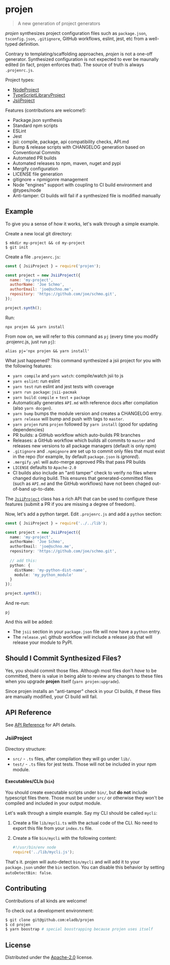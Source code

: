 # projen

> A new generation of project generators

*projen* synthesizes project configuration files such as `package.json`, `tsconfig.json`, `.gitignore`, GitHub workflows, eslint, jest, etc from a well-typed definition.

Contrary to templating/scaffolding approaches, *projen* is not a one-off generator. Synthesized configuration is not expected to ever be maunally edited (in fact, projen enforces that). The source of truth is always `.projenrc.js`.

Project types:

* [NodeProject](https://github.com/eladb/projen/blob/master/API.md#projen-nodeproject)
* [TypeScriptLibraryProject](https://github.com/eladb/projen/blob/master/API.md#projen-typescriptlibraryproject)
* [JsiiProject](https://github.com/eladb/projen/blob/master/API.md#projen-jsiiproject)

Features (contributions are welcome!):

* Package.json synthesis
* Standard npm scripts
* ESLint
* Jest
* jsii: compile, package, api compatibility checks, API.md
* Bump & release scripts with CHANGELOG generation based on Conventional Commits
* Automated PR builds
* Automated releases to npm, maven, nuget and pypi
* Mergify configuration
* LICENSE file generation
* gitignore + npmigonre management
* Node "engines" support with coupling to CI build environment and @types/node
* Anti-tamper: CI builds will fail if a synthesized file is modified manually

## Example

To give you a sense of how it works, let's walk through a simple example.

Create a new local git directory:

```shell
$ mkdir my-project && cd my-project
$ git init
```

Create a file `.projenrc.js`:

```js
const { JsiiProject } = require('projen');

const project = new JsiiProject({
  name: 'my-project',
  authorName: 'Joe Schmo',
  authorEmail: 'joe@schno.me',
  repository: 'https://github.com/joe/schmo.git',
});

project.synth();
```

Run:

```shell
npx projen && yarn install
```

From now on, we will refer to this command as `pj` (every time you modify .projenrc.js, just run `pj`):

```shell
alias pj='npx projen && yarn install'
```

What just happened? This command synthesized a jsii project for you with the following features:

* `yarn compile` and `yarn watch`: compile/watch jsii to js
* `yarn eslint`: run eslint
* `yarn test` run eslint and jest tests with coverage
* `yarn run package`: `jsii-pacmak`
* `yarn build`: `compile` + `test` + `package` 
* Automatically generates `API.md` with reference docs after compilation (also `yarn docgen`).
* `yarn bump` bumps the module version and creates a CHANGELOG entry. `yarn release` will bump and push with tags to `master`.
* `yarn projen` runs `projen` followed by `yarn install` (good for updating dependencies)
* PR builds: a GitHub workflow which auto-builds PR branches
* Releases: a GitHub workflow which builds all commits to `master` and releases new versions to all package managers (default is only npm)
* `.gitignore` and `.npmignore` are set up to commit only files that must exist in the repo (for example, by default `package.json` is *ignored*).
* `.mergify.yml` will auto-merge approved PRs that pass PR builds
* `LICENSE` defaults to `Apache-2.0`
* CI builds also include an "anti tamper" check to verify no files where changed during build. This ensures that generated-committed files (such as `API.md` and the GitHub workflows) have not been chaged out-of-band up-to-date.

The [`JsiiProject`](https://github.com/eladb/projen/blob/master/API.md#projen-jsiiproject) class has a rich API that can be used to configure these features (submit a PR if you are missing a degree of freedom). 

Now, let's add a python target. Edit `.projenrc.js` and add a `python` section:

```ts
const { JsiiProject } = require('../../lib');

const project = new JsiiProject({
  name: 'my-project',
  authorName: 'Joe Schmo',
  authorEmail: 'joe@schno.me',
  repository: 'https://github.com/joe/schmo.git',
  
  // add this:
  python: {
    distName: 'my-python-dist-name',
    module: 'my_python_module'
  }
});

project.synth();
```

And re-run:

```shell
pj
```

And this will be added:

* The `jsii` section in your `package.json` file will now have a `python` entry.
* The `release.yml` github workflow will include a release job that will release your module to PyPI.

## Should I Commit Synthesized Files?

Yes, you should commit those files. Although most files don't *have* to be
committed, there is value in being able to review any changes to these files
when you upgrade **projen** itself (`yarn projen:upgrade`).

Since projen installs an "anti-tamper" check in your CI builds, if these files
are manually modified, your CI build will fail.

## API Reference

See [API Reference](./API.md) for API details.

### JsiiProject

Directory structure:

* `src/` - `.ts` files, after compilation they will go under `lib/`.
* `test/` - `.ts` files for jest tests. Those will not be included in your npm module.

#### Executables/CLIs (`bin`)

You should create executable scripts under `bin/`, but **do not** include
typescript files there. Those must be under `src/` or otherwise they won't be
compiled and included in your output module.

Let's walk through a simple example. Say my CLI should be called `mycli`:

1. Create a file `lib/mycli.ts` with the actual code of the CLI. No need to export this file from your `index.ts` file.
2. Create a file `bin/mycli` with the following content:

    ```js
    #!/usr/bin/env node
    require('../lib/mycli.js');
    ```

That's it. projen will auto-detect `bin/mycli` and will add it to your
`package.json` under the `bin` section. You can disable this behavior by setting
`autoDetectBin: false`.








## Contributing

Contributions of all kinds are welcome!

To check out a development environment:

```bash
$ git clone git@github.com:eladb/projen
$ cd projen
$ yarn boostrap # special boostrapping because projen uses itself
```

## License

Distributed under the [Apache-2.0](./LICENSE) license.
